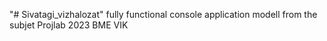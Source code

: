"# Sivatagi_vizhalozat" 
fully functional console application
modell from the subjet Projlab 2023 BME VIK
